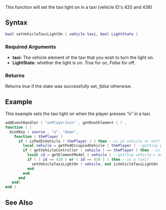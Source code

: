 This function will set the taxi light on in a taxi (vehicle ID's 420 and 438)

Syntax
------

``` lua
bool setVehicleTaxiLightOn ( vehicle taxi, bool LightState )              
```

### Required Arguments

-   **taxi:** The vehicle element of the taxi that you wish to turn the light on.
-   **LightState:** whether the light is on. *True* for on, *False* for off.

### Returns

Returns *true* if the state was successfully set, *false* otherwise.

Example
-------

This example sets the taxi light on when the player presses “o” in a taxi.

``` lua
addEventHandler ( "onPlayerJoin" , getRootElement ( ) , 
function ( )
  bindKey ( source , "o", "down", 
    function ( thePlayer )
      if ( isPedInVehicle ( thePlayer ) ) then --is in vehicle or not?
        local vehicle = getPedOccupiedVehicle ( thePlayer ) --getting player's occupied vehicle
        if ( getVehicleController ( vehicle ) == thePlayer ) then --is driver or not?
          local id = getElementModel ( vehicle ) --getting vehicle's model
          if ( ( id == 420 ) or ( id == 438 ) ) then --is a taxi?
            setVehicleTaxiLightOn ( vehicle, not isVehicleTaxiLightOn ( vehicle ) ) --changing taxi light on/off
          end
        end 
      end
   end)
end )
```

See Also
--------
